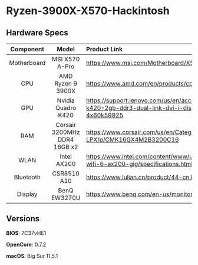 # Ryzen-3900X-X570-Hackintosh

## Hardware Specs

| Component | Model | Product Link |
|   :---:   | :---: | :--- |
| Motherboard | MSI X570 A-Pro | https://www.msi.com/Motherboard/X570-A-PRO |
| CPU | AMD Ryzen 9 3900X | https://www.amd.com/en/products/cpu/amd-ryzen-9-3900x |
| GPU | Nvidia Quadro K420 | https://support.lenovo.com/us/en/accessories/acc500044-nvidia-quadro-k420-2gb-ddr3-dual-link-dvi-i-displayport-graphics-card-by-lenovo-4x60k59925 |
| RAM | Corsair 3200MHz DDR4 16GB x2 | https://www.corsair.com/us/en/Categories/Products/Memory/VENGEANCE-LPX/p/CMK16GX4M2B3200C16 |
| WLAN | Intel AX200 | https://www.intel.com/content/www/us/en/products/sku/189347/intel-wifi-6-ax200-gig/specifications.html |
| Bluetooth | CSR8510 A10 | https://www.lulian.cn/product/44-cn.html |
| Display | BenQ EW3270U | https://www.benq.com/en-us/monitor/entertainment/ew3270u.html |

## Versions

**BIOS**: 7C37vHE1

**OpenCore**: 0.7.2

**macOS**: Big Sur 11.5.1
